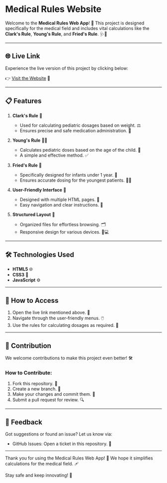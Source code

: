 # Medical Rules Website

Welcome to the **Medical Rules Web App**! 🌟 This project is designed specifically for the medical field and includes vital calculations like the **Clark's Rule**, **Young's Rule**, and **Fried's Rule**. 🩺💊

---

## 🌐 Live Link
Experience the live version of this project by clicking below:

👉 [Visit the Website]( https://rm550.github.io/Medical_project/) 🚀

---

## 📋 Features

1. **Clark's Rule** 🧮
   - Used for calculating pediatric dosages based on weight. ⚖️
   - Ensures precise and safe medication administration. 💉

2. **Young's Rule** 🧑‍⚕️
   - Calculates pediatric doses based on the age of the child. 👶
   - A simple and effective method. ✅

3. **Fried's Rule** 📏
   - Specifically designed for infants under 1 year. 🍼
   - Ensures accurate dosing for the youngest patients. 👩‍🍼

4. **User-Friendly Interface** 🎨
   - Designed with multiple HTML pages. 📄
   - Easy navigation and clear instructions. 🧭

5. **Structured Layout** 📂
   - Organized files for effortless browsing. 🗂️
   - Responsive design for various devices. 📱💻

---

## 🛠️ Technologies Used

- **HTML5** 🌐
- **CSS3** 🎨
- **JavaScript** ⚙️

---

## 🏁 How to Access

1. Open the live link mentioned above. 🔗
2. Navigate through the user-friendly menus. 🖱️
3. Use the rules for calculating dosages as required. 📏

---

## 🤝 Contribution

We welcome contributions to make this project even better! 🛠️

### How to Contribute:

1. Fork this repository. 🍴
2. Create a new branch. 🌿
3. Make your changes and commit them. 💾
4. Submit a pull request for review. 🔍

---

## 💌 Feedback

Got suggestions or found an issue? Let us know via:

- GitHub Issues: Open a ticket in this repository. 🐞

---

Thank you for using the Medical Rules Web App! 💖 We hope it simplifies calculations for the medical field. 🩹

Stay safe and keep innovating! 🌟
